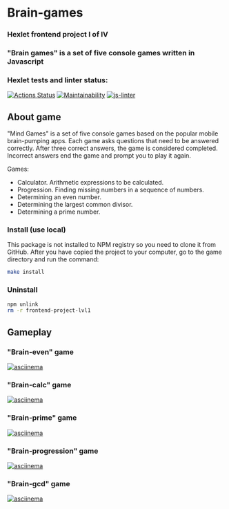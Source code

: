 # Brain-games
### Hexlet frontend project I of IV
### "Brain games" is a set of five console games written in Javascript

### Hexlet tests and linter status:
[![Actions Status](https://github.com/dimidroll450/frontend-project-lvl1/workflows/hexlet-check/badge.svg)](https://github.com/dimidroll450/frontend-project-lvl1/actions)
[![Maintainability](https://api.codeclimate.com/v1/badges/a99a88d28ad37a79dbf6/maintainability)](https://codeclimate.com/github/codeclimate/codeclimate/maintainability)
[![js-linter](https://github.com/dimidroll450/frontend-project-lvl1/workflows/js-linter/badge.svg)](https://github.com/dimidroll450/frontend-project-lvl1/actions)

## About game

"Mind Games" is a set of five console games based on the popular mobile brain-pumping apps. Each game asks questions that need to be answered correctly. After three correct answers, the game is considered completed. Incorrect answers end the game and prompt you to play it again.

Games:
- Calculator. Arithmetic expressions to be calculated.
- Progression. Finding missing numbers in a sequence of numbers.
- Determining an even number.
- Determining the largest common divisor.
- Determining a prime number.

### Install (use local)
This package is not installed to NPM registry so you need to clone it from GitHub. After you have copied the project to your computer, go to the game directory and run the command:
```bash
make install
```

### Uninstall
```bash
npm unlink
rm -r frontend-project-lvl1
```

## Gameplay
### "Brain-even" game
[![asciinema](https://asciinema.org/a/390525.svg)](https://asciinema.org/a/390525)

### "Brain-calc" game
[![asciinema](https://asciinema.org/a/390527.svg)](https://asciinema.org/a/390527)

### "Brain-prime" game
[![asciinema](https://asciinema.org/a/390528.svg)](https://asciinema.org/a/390528)

### "Brain-progression" game
[![asciinema](https://asciinema.org/a/390530.svg)](https://asciinema.org/a/390530)

### "Brain-gcd" game
[![asciinema](https://asciinema.org/a/390534.svg)](https://asciinema.org/a/390534)
